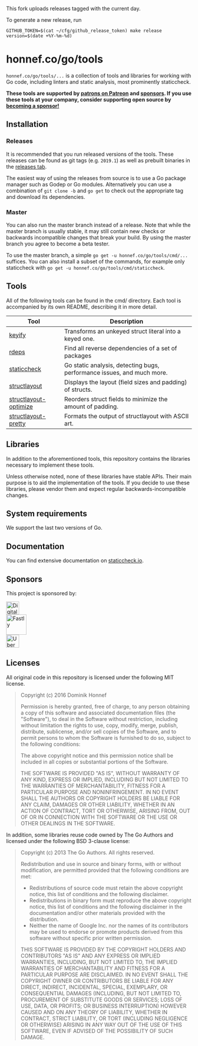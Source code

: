 This fork uploads releases tagged with the current day.

To generate a new release, run

```
GITHUB_TOKEN=$(cat ~/cfg/github_release_token) make release version=$(date +%Y-%m-%d)
```

# honnef.co/go/tools

`honnef.co/go/tools/...` is a collection of tools and libraries for
working with Go code, including linters and static analysis, most
prominently staticcheck.

**These tools are supported by
[patrons on Patreon](https://www.patreon.com/dominikh) and
[sponsors](#sponsors). If you use these tools at your company,
consider supporting open source by [becoming a sponsor!](mailto:dominik@honnef.co?subject=Staticcheck%20sponsorship)**

## Installation

### Releases

It is recommended that you run released versions of the tools. These
releases can be found as git tags (e.g. `2019.1`) as well as prebuilt
binaries in the [releases tab](https://github.com/dominikh/go-tools/releases).

The easiest way of using the releases from source is to use a Go
package manager such as Godep or Go modules. Alternatively you can use
a combination of `git clone -b` and `go get` to check out the
appropriate tag and download its dependencies.


### Master

You can also run the master branch instead of a release. Note that
while the master branch is usually stable, it may still contain new
checks or backwards incompatible changes that break your build. By
using the master branch you agree to become a beta tester.

To use the master branch, a simple `go get -u
honnef.co/go/tools/cmd/...` suffices. You can also install a subset of
the commands, for example only staticcheck with `go get -u
honnef.co/go/tools/cmd/staticcheck`.

## Tools

All of the following tools can be found in the cmd/ directory. Each
tool is accompanied by its own README, describing it in more detail.

| Tool                                               | Description                                                             |
|----------------------------------------------------|-------------------------------------------------------------------------|
| [keyify](cmd/keyify/)                              | Transforms an unkeyed struct literal into a keyed one.                  |
| [rdeps](cmd/rdeps/)                                | Find all reverse dependencies of a set of packages                      |
| [staticcheck](cmd/staticcheck/)                    | Go static analysis, detecting bugs, performance issues, and much more. |
| [structlayout](cmd/structlayout/)                  | Displays the layout (field sizes and padding) of structs.               |
| [structlayout-optimize](cmd/structlayout-optimize) | Reorders struct fields to minimize the amount of padding.               |
| [structlayout-pretty](cmd/structlayout-pretty)     | Formats the output of structlayout with ASCII art.                      |

## Libraries

In addition to the aforementioned tools, this repository contains the
libraries necessary to implement these tools.

Unless otherwise noted, none of these libraries have stable APIs.
Their main purpose is to aid the implementation of the tools. If you
decide to use these libraries, please vendor them and expect regular
backwards-incompatible changes.

## System requirements

We support the last two versions of Go.

## Documentation

You can find extensive documentation on
[staticcheck.io](https://staticcheck.io).

## Sponsors

This project is sponsored by:

[<img src="images/sponsors/digitalocean.png" alt="DigitalOcean" height="35"></img>](https://digitalocean.com)  
[<img src="images/sponsors/fastly.png" alt="Fastly" height="55"></img>](https://fastly.com)  
[<img src="images/sponsors/uber.png" alt="Uber" height="35"></img>](https://uber.com)

## Licenses

All original code in this repository is licensed under the following
MIT license.

> Copyright (c) 2016 Dominik Honnef
>
> Permission is hereby granted, free of charge, to any person obtaining
> a copy of this software and associated documentation files (the
> "Software"), to deal in the Software without restriction, including
> without limitation the rights to use, copy, modify, merge, publish,
> distribute, sublicense, and/or sell copies of the Software, and to
> permit persons to whom the Software is furnished to do so, subject to
> the following conditions:
>
> The above copyright notice and this permission notice shall be
> included in all copies or substantial portions of the Software.
>
> THE SOFTWARE IS PROVIDED "AS IS", WITHOUT WARRANTY OF ANY KIND,
> EXPRESS OR IMPLIED, INCLUDING BUT NOT LIMITED TO THE WARRANTIES OF
> MERCHANTABILITY, FITNESS FOR A PARTICULAR PURPOSE AND
> NONINFRINGEMENT. IN NO EVENT SHALL THE AUTHORS OR COPYRIGHT HOLDERS BE
> LIABLE FOR ANY CLAIM, DAMAGES OR OTHER LIABILITY, WHETHER IN AN ACTION
> OF CONTRACT, TORT OR OTHERWISE, ARISING FROM, OUT OF OR IN CONNECTION
> WITH THE SOFTWARE OR THE USE OR OTHER DEALINGS IN THE SOFTWARE.

In addition, some libraries reuse code owned by The Go Authors and
licensed under the following BSD 3-clause license:

> Copyright (c) 2013 The Go Authors. All rights reserved.
>
> Redistribution and use in source and binary forms, with or without
> modification, are permitted provided that the following conditions are
> met:
>
>    * Redistributions of source code must retain the above copyright
> notice, this list of conditions and the following disclaimer.
>    * Redistributions in binary form must reproduce the above
> copyright notice, this list of conditions and the following disclaimer
> in the documentation and/or other materials provided with the
> distribution.
>    * Neither the name of Google Inc. nor the names of its
> contributors may be used to endorse or promote products derived from
> this software without specific prior written permission.
>
> THIS SOFTWARE IS PROVIDED BY THE COPYRIGHT HOLDERS AND CONTRIBUTORS
> "AS IS" AND ANY EXPRESS OR IMPLIED WARRANTIES, INCLUDING, BUT NOT
> LIMITED TO, THE IMPLIED WARRANTIES OF MERCHANTABILITY AND FITNESS FOR
> A PARTICULAR PURPOSE ARE DISCLAIMED. IN NO EVENT SHALL THE COPYRIGHT
> OWNER OR CONTRIBUTORS BE LIABLE FOR ANY DIRECT, INDIRECT, INCIDENTAL,
> SPECIAL, EXEMPLARY, OR CONSEQUENTIAL DAMAGES (INCLUDING, BUT NOT
> LIMITED TO, PROCUREMENT OF SUBSTITUTE GOODS OR SERVICES; LOSS OF USE,
> DATA, OR PROFITS; OR BUSINESS INTERRUPTION) HOWEVER CAUSED AND ON ANY
> THEORY OF LIABILITY, WHETHER IN CONTRACT, STRICT LIABILITY, OR TORT
> (INCLUDING NEGLIGENCE OR OTHERWISE) ARISING IN ANY WAY OUT OF THE USE
> OF THIS SOFTWARE, EVEN IF ADVISED OF THE POSSIBILITY OF SUCH DAMAGE.
